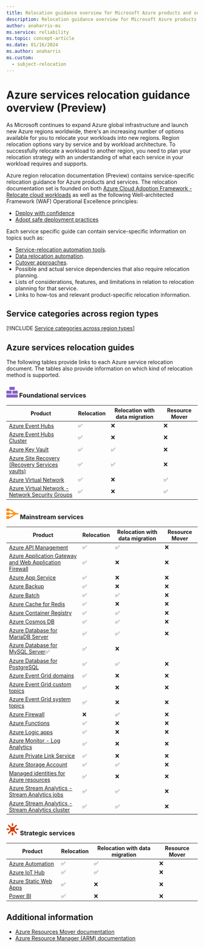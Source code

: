 ```yaml
---
title: Relocation guidance overview for Microsoft Azure products and services (Preview)
description: Relocation guidance overview for Microsoft Azure products and services. View Azure service specific relocation guides.
author: anaharris-ms
ms.service: reliability
ms.topic: concept-article
ms.date: 01/16/2024
ms.author: anaharris
ms.custom:
  - subject-relocation
---
```


# Azure services relocation guidance overview (Preview)

As Microsoft continues to expand Azure global infrastructure and launch new Azure regions worldwide, there's an increasing number of options available for you to relocate your workloads into new regions.  Region relocation options vary by service and by workload architecture.  To successfully relocate a workload to another region, you need to plan your relocation strategy with an understanding of what each service in your workload requires and supports. 

Azure region relocation documentation (Preview) contains service-specific relocation guidance for Azure products and services. The relocation documentation set is founded on both [Azure Cloud Adoption Framework - Relocate cloud workloads](/azure/cloud-adoption-framework/relocate/) as well as the following Well-architected Framework (WAF) Operational Excellence principles:

- [Deploy with confidence](/azure/well-architected/operational-excellence/principles#deploy-with-confidence) 
- [Adopt safe deployment practices](/azure/well-architected/operational-excellence/principles#adopt-safe-deployment-practices)  


Each service specific guide can contain service-specific information on topics such as:

- [Service-relocation automation tools](/azure/cloud-adoption-framework/relocate/select#select-service-relocation-automation).
- [Data relocation automation](/azure/cloud-adoption-framework/relocate/select#select-data-relocation-automation).
- [Cutover approaches](/azure/cloud-adoption-framework/relocate/select#select-cutover-approach).
- Possible and actual service dependencies that also require relocation planning.
- Lists of considerations, features, and limitations in relation to relocation planning for that service.
- Links to how-tos and relevant product-specific relocation information.


## Service categories across region types

[!INCLUDE [Service categories across region types](../../includes/service-categories/service-category-definitions.md)]

## Azure services relocation guides

The following tables provide links to each Azure service relocation document. The tables also provide information on which kind of relocation method is supported.

### ![An icon that signifies this service is foundational.](./media/relocation/icon-foundational.svg) Foundational services 

| Product  | Relocation | Relocation with data migration | Resource Mover | 
| --- | --- | --- | ---|
[Azure Event Hubs](relocation-event-hub.md)| ✅   | ❌| ❌ |
[Azure Event Hubs Cluster](relocation-event-hub-cluster.md)| ✅ | ❌  | ❌ |
[Azure Key Vault](./relocation-key-vault.md)| ✅ | ✅| ❌ |
[Azure Site Recovery (Recovery Services vaults)](relocation-site-recovery.md)| ✅ | ✅|  ❌  |
[Azure Virtual Network](./relocation-virtual-network.md)|  ✅| ❌  | ✅ |
[Azure Virtual Network - Network Security Groups](./relocation-virtual-network-nsg.md)|✅  |❌   | ✅ |


### ![An icon that signifies this service is mainstream.](./media/relocation/icon-mainstream.svg) Mainstream services

| Product  | Relocation |Relocation with data migration |  Resource Mover | 
| --- | --- | --- | ---|
[Azure API Management](../api-management/api-management-howto-migrate.md?toc=/azure/operational-excellence/toc.json)| ✅ | ✅|  ❌  |
[Azure Application Gateway and Web Application Firewall](relocation-app-gateway.md)| ✅ | ❌| ❌ |
[Azure App Service](../app-service/manage-move-across-regions.md?toc=/azure/operational-excellence/toc.json)|✅  |  ❌| ❌ |
[Azure Backup](relocation-backup.md)| ✅ | ❌| ❌ |
[Azure Batch](../batch/account-move.md?toc=/azure/operational-excellence/toc.json)|✅ | ✅|  ❌  |
[Azure Cache for Redis](../azure-cache-for-redis/cache-moving-resources.md?toc=/azure/operational-excellence/toc.json)| ✅ |  ❌| ❌ |
[Azure Container Registry](relocation-container-registry.md)|✅ | ✅| ❌ |
[Azure Cosmos DB](relocation-cosmos-db.md)|✅ | ✅|  ❌  |
[Azure Database for MariaDB Server](/azure/mariadb/howto-move-regions-portal?toc=/azure/operational-excellence/toc.json)|✅ | ✅|  ❌  |
[Azure Database for MySQL Server](/azure/mysql/howto-move-regions-portal?toc=/azure/operational-excellence/toc.json)✅ | ✅|  ❌  |
[Azure Database for PostgreSQL](./relocation-postgresql-flexible-server.md)| ✅ | ✅| ❌ |
[Azure Event Grid domains](relocation-event-grid-domains.md)| ✅ | ❌| ❌ |
[Azure Event Grid custom topics](relocation-event-grid-custom-topics.md)| ✅ | ❌| ❌ |
[Azure Event Grid system topics](relocation-event-grid-system-topics.md)| ✅ | ❌| ❌ |
[Azure Firewall](./relocation-firewall.md)|❌ | ✅| ❌ |
[Azure Functions](../azure-functions/functions-move-across-regions.md?toc=/azure/operational-excellence/toc.json)|✅  |❌  | ❌ |
[Azure Logic apps](../logic-apps/move-logic-app-resources.md?toc=/azure/operational-excellence/toc.json)|  ✅| ❌ | ❌ |
[Azure Monitor - Log Analytics](./relocation-log-analytics.md)| ✅| ❌ | ❌ |
[Azure Private Link Service](./relocation-private-link.md) | ✅| ❌ | ❌ |
[Azure Storage Account](relocation-storage-account.md)| ✅ | ✅| ❌ |
[Managed identities for Azure resources](relocation-storage-account.md)| ✅| ❌ | ❌ |
[Azure Stream Analytics -  Stream Analytics jobs](../stream-analytics/copy-job.md?toc=/azure/operational-excellence/toc.json)| ✅ | ✅|  ❌  |
[Azure Stream Analytics -  Stream Analytics cluster](../stream-analytics/move-cluster.md?toc=/azure/operational-excellence/toc.json)|✅ | ✅|  ❌  |


### ![An icon that signifies this service is strategic.](./media/relocation/icon-strategic.svg) Strategic services

| Product  | Relocation | Relocation with data migration | Resource Mover | 
| --- | --- | --- | ---|
[Azure Automation](./relocation-automation.md)| ✅ | ✅| ❌ |
[Azure IoT Hub](/azure/iot-hub/iot-hub-how-to-clone?toc=/azure/operational-excellence/toc.json)| ✅ | ✅|  ❌  |
[Azure Static Web Apps](./relocation-static-web-apps.md) |  ✅ |❌ | ❌ |
[Power BI](/power-bi/admin/service-admin-region-move?toc=/azure/operational-excellence/toc.json)| ✅ |❌ | ❌ |


## Additional information

- [Azure Resources Mover documentation](/azure/resource-mover/)
- [Azure Resource Manager (ARM) documentation](/azure/azure-resource-manager/templates/)


